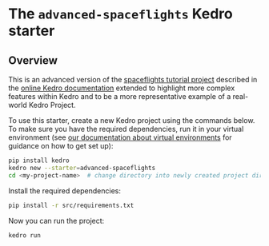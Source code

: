 # The `advanced-spaceflights` Kedro starter

## Overview

This is an advanced version of the [spaceflights tutorial project](https://kedro.readthedocs.io/en/stable/03_tutorial/01_spaceflights_tutorial.html) described in the [online Kedro documentation](https://kedro.readthedocs.io) extended to highlight more complex features within Kedro and to be a more representative example of a real-world Kedro Project.

To use this starter, create a new Kedro project using the commands below. To make sure you have the required dependencies, run it in your virtual environment (see [our documentation about virtual environments](https://kedro.readthedocs.io/en/stable/02_get_started/01_prerequisites.html#virtual-environments) for guidance on how to get set up):

```bash
pip install kedro
kedro new --starter=advanced-spaceflights
cd <my-project-name>  # change directory into newly created project directory
```

Install the required dependencies:

```bash
pip install -r src/requirements.txt
```

Now you can run the project:

```bash
kedro run
```